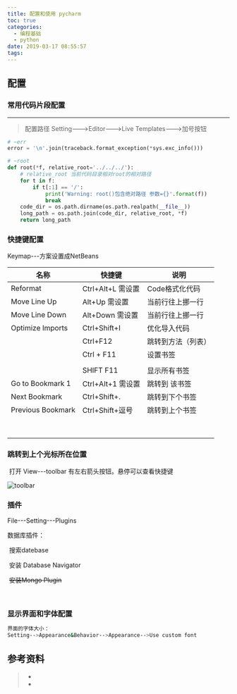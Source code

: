 ```yaml
---
title: 配置和使用 pycharm
toc: true
categories:
  - 编程基础
  - python
date: 2019-03-17 08:55:57
tags:
---
```




## 配置

### 常用代码片段配置

****

>  配置路径   Setting--->Editor--->Live Templates--->加号按钮

```python
# ~err
error = '\n'.join(traceback.format_exception(*sys.exc_info()))

# ~root
def root(*f, relative_root='../../../'):
    # relative_root 当前代码目录相对root的相对路径
    for t in f:
        if t[:1] == '/':
            print('Warning: root()包含绝对路径 参数={}'.format(f))
            break
    code_dir = os.path.dirname(os.path.realpath(__file__))
    long_path = os.path.join(code_dir, relative_root, *f)
    return long_path
```

### 快捷键配置

Keymap---方案设置成NetBeans

| 名称              | 快捷键             | 说明               |
| ----------------- | ------------------ | ------------------ |
| Reformat          | Ctrl+Alt+L  需设置 | Code格式化代码     |
| Move Line Up      | Alt+Up  需设置     | 当前行往上挪一行   |
| Move Line Down    | Alt+Down  需设置   | 当前行往上挪一行   |
| Optimize Imports  | Ctrl+Shift+I       | 优化导入代码       |
|                   | Ctrl+F12           | 跳转到方法（列表） |
|                   | Ctrl + F11         | 设置书签           |
|                   |                    |                    |
|                   | SHIFT F11          | 显示所有书签       |
| Go to Bookmark 1  | Ctrl+Alt+1  需设置 | 跳转到 该书签      |
| Next Bookmark     | Ctrl+Shift+.       | 跳转到下个书签     |
| Previous Bookmark | Ctrl+Shift+逗号    | 跳转到上个书签     |
|                   |                    |                    |
|                   |                    |                    |
|                   |                    |                    |
|                   |                    |                    |
|                   |                    |                    |
|                   |                    |                    |
|                   |                    |                    |
|                   |                    |                    |



### 跳转到上个光标所在位置

​	打开 View---toolbar   有左右箭头按钮。悬停可以查看快捷键

![toolbar](/home/fish/.config/Typora/typora-user-images/1553590786370.png)

### 插件

File---Setting---Plugins

数据库插件：

​	搜索datebase

​		安装 Database Navigator

​		~~安装Mongo Plugin~~

​	

### 显示界面和字体配置

```bash
界面的字体大小：
Setting-->Appearance&Behavior-->Appearance-->Use custom font
```





## 参考资料

> - []()
> - []()
